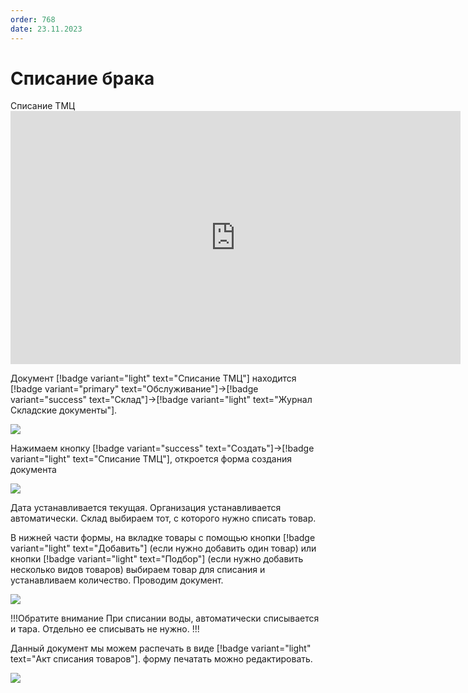 ```yaml
---
order: 768
date: 23.11.2023
---
```

# Списание брака

Списание ТМЦ
      <iframe
        width="720"
        height="405"
        src="https://rutube.ru/play/embed/e1ad0af60287421a2630d259a092ed21"
        frameBorder="0"
        allow="clipboard-write; autoplay"
        allowFullScreen
      ></iframe>
    

Документ [!badge variant="light" text="Списание ТМЦ"] находится [!badge variant="primary" text="Обслуживание"]->[!badge variant="success" text="Склад"]->[!badge variant="light" text="Журнал Складские документы"]. 

![](\images\кладовщик\поступление.jpg)

Нажимаем кнопку [!badge variant="success" text="Создать"]->[!badge variant="light" text="Списание ТМЦ"], откроется форма создания документа

![](\images\кладовщик\списание.jpg) 

Дата устанавливается текущая. Организация устанавливается автоматически. Склад выбираем тот, с которого нужно списать товар.

В нижней части формы, на вкладке товары с помощью кнопки  [!badge variant="light" text="Добавить"] (если нужно добавить один товар) или кнопки [!badge variant="light" text="Подбор"] (если нужно добавить несколько видов товаров) выбираем товар для списания и устанавливаем количество. Проводим документ. 

![](\images\кладовщик\списание.gif)

!!!Обратите внимание
При списании воды, автоматически списывается и тара. Отдельно ее списывать не нужно.
!!!

Данный документ мы можем распечать в виде [!badge variant="light" text="Акт списания товаров"]. форму печатать можно редактировать.

![](\images\кладовщик\списание1.jpg) 


